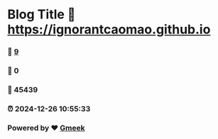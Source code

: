 # Blog Title :link: https://ignorantcaomao.github.io 
### :page_facing_up: [9](https://ignorantcaomao.github.io/tag.html) 
### :speech_balloon: 0 
### :hibiscus: 45439 
### :alarm_clock: 2024-12-26 10:55:33 
### Powered by :heart: [Gmeek](https://github.com/Meekdai/Gmeek)
